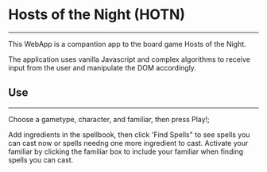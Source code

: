 # Hosts of the Night (HOTN)
---

This WebApp is a compantion app to the board game Hosts of the Night.

The application uses vanilla Javascript and complex algorithms to receive input from the user and manipulate the DOM accordingly.

## Use
---
Choose a gametype, character, and familiar, then press Play!;

Add ingredients in the spellbook, then click 'Find Spells" to see spells you can cast now or spells needng one more ingredient to cast. Activate your familiar by clicking the familiar box to include your familiar when finding spells you can cast.
